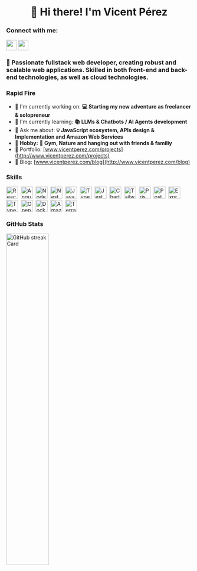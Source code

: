 <div id="toc">
  <ul align="center" style="list-style: none">
    <summary>
      <h1>
        👋 Hi there! I'm Vicent Pérez
      </h1>
    </summary>
  </ul>
</div>

**<h3 align="left">Connect with me:</h3>** 
<p align="left"><a href="https://www.linkedin.com/in/vicennt" target="_blank"><img src="https://img.shields.io/badge/LinkedIn-0077B5?style=for-the-badge&logo=linkedin&logoColor=white" height="28" style="margin-right: 4px"></a><a href="https://twitter.com/vic3nnt" target="_blank"><img src="https://img.shields.io/badge/Twitter-000000?style=for-the-badge&logo=X&logoColor=white" height="28" style="margin-right: 4px"></a></p>

 **<h3 align="left">🚀 Passionate fullstack web developer, creating robust and scalable web applications. Skilled in both front-end and back-end technologies, as well as cloud technologies.</h3>**

**<h3 align="left">Rapid Fire</h3>**

- 💼 I'm currently working on: **💻 Starting my new adventure as freelancer & solopreneur**
- 🌱 I'm currently learning: **📚 LLMs & Chatbots / AI Agents development**
- 💬 Ask me about: **💡 JavaScript ecosystem, APIs design & Implementation and Amazon Web Services**
- 🎯 **Hobby:** 💪 **Gym, Nature and hanging out with friends & familiy**
- 📂 Portfolio: [www.vicentperez.com/projects](http://www.vicentperez.com/projects)
- 📝 Blog: [www.vicentperez.com/blog](http://www.vicentperez.com/blog)


 **<h3 align="left">Skills</h3>**

<div style="display: flex; flex-wrap: wrap; gap: 4px; justify-content: left;"><img src="https://img.shields.io/badge/React-20232A?logo=react&logoColor=61DAFB" height="32" alt="React" style="margin-right: 4px"> <img src="https://img.shields.io/badge/Angular-DD0031?logo=angular&logoColor=white" height="32" alt="Angular" style="margin-right: 4px"> <img src="https://img.shields.io/badge/Node.js-8CC84B?logo=node.js&logoColor=white" height="32" alt="Node.js" style="margin-right: 4px"> <img src="https://img.shields.io/badge/NestJS-E0234E?logo=nestjs&logoColor=white" height="32" alt="NestJS" style="margin-right: 4px"> <img src="https://img.shields.io/badge/JavaScript-F7DF1C?logo=javascript&logoColor=white" height="32" alt="JavaScript" style="margin-right: 4px"> <img src="https://img.shields.io/badge/TypeScript-3178C6?logo=typescript&logoColor=white" height="32" alt="TypeScript" style="margin-right: 4px"> <img src="https://img.shields.io/badge/Jest-C21325?logo=jest&logoColor=white" height="32" alt="Jest" style="margin-right: 4px"> <img src="https://img.shields.io/badge/Chart.js-FF6384?logo=chart.js&logoColor=white" height="32" alt="Chart.js" style="margin-right: 4px"> <img src="https://img.shields.io/badge/Tailwind_CSS-38B2AC?logo=tailwind-css&logoColor=white" height="32" alt="Tailwind CSS" style="margin-right: 4px"> <img src="https://img.shields.io/badge/Prisma-2D3748?logo=prisma&logoColor=white" height="32" alt="Prisma" style="margin-right: 4px"> <img src="https://img.shields.io/badge/PostgreSQL-316192?logo=postgresql&logoColor=white" height="32" alt="PostgreSQL" style="margin-right: 4px"> <img src="https://img.shields.io/badge/Express-000000?logo=express&logoColor=white" height="32" alt="Express" style="margin-right: 4px"> <img src="https://img.shields.io/badge/TypeORM-262627?logo=typeorm&logoColor=white" height="32" alt="TypeORM" style="margin-right: 4px"> <img src="https://img.shields.io/badge/OpenAI-412991?logo=openai&logoColor=white" height="32" alt="OpenAI" style="margin-right: 4px"> <img src="https://img.shields.io/badge/Docker-2496ED?logo=docker&logoColor=white" height="32" alt="Docker" style="margin-right: 4px"> <img src="https://img.shields.io/badge/Amazon_AWS-232F3E?logo=amazon-aws&logoColor=white" height="32" alt="Amazon AWS" style="margin-right: 4px"> <img src="https://img.shields.io/badge/Terraform-623CE4?logo=terraform&logoColor=white" height="32" alt="Terraform" style="margin-right: 4px"></div>

 **<h3 align="left">GitHub Stats</h3>**

<p align="left">
  <img width="48%" src="https://streak-stats.demolab.com/?user=vicennt&theme=react&hide_border=false&date_format=M+j%5B%2C+Y%5D&mode=daily&hide_total_contributions=false&hide_current_streak=false&hide_longest_streak=false&card_height=200" alt="GitHub streak Card" />
</p>

